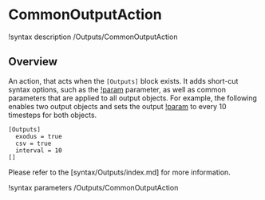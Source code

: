 # CommonOutputAction

!syntax description /Outputs/CommonOutputAction

## Overview

An action, that acts when the `[Outputs]` block exists. It adds short-cut syntax options, such as the
[!param](/Outputs/exodus) parameter, as well as common parameters that are applied to all output
objects. For example, the following enables two output objects and sets the output
[!param](/Outputs/time_step_interval) to every 10 timesteps for both objects.

```text
[Outputs]
  exodus = true
  csv = true
  interval = 10
[]
```

Please refer to the [syntax/Outputs/index.md] for more information.

!syntax parameters /Outputs/CommonOutputAction
